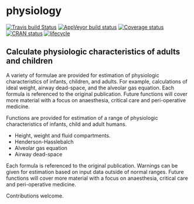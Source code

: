 
<!-- README.md is generated from README.Rmd. Please edit that file, then:
rmarkdown::render("README.Rmd")
-->

# physiology

[![Travis build
Status](https://travis-ci.org/jackwasey/physiology.svg?branch=master)](https://travis-ci.org/jackwasey/physiology)
[![AppVeyor build
status](https://ci.appveyor.com/api/projects/status/github/jackwasey/physiology?branch=master&svg=true)](https://ci.appveyor.com/project/jackwasey/physiology)
[![Coverage
status](https://codecov.io/gh/jackwasey/physiology/branch/master/graph/badge.svg)](https://codecov.io/github/jackwasey/physiology?branch=master)
[![CRAN
status](https://www.r-pkg.org/badges/version/physiology)](https://cran.r-project.org/package=physiology)
[![lifecycle](https://img.shields.io/badge/lifecycle-maturing-blue.svg)](https://www.tidyverse.org/lifecycle/#maturing)

## Calculate physiologic characteristics of adults and children

A variety of formulae are provided for estimation of physiologic
characteristics of infants, children, and adults. For example,
calculations of ideal weight, airway dead-space, and the alveolar gas
equation. Each formula is referenced to the original publication. Future
functions will cover more material with a focus on anaesthesia, critical
care and peri-operative medicine.

Functions are provided for estimation of a range of physiologic
characteristics of infants, child and adult humans.

  - Height, weight and fluid compartments.
  - Henderson-Hasslebalch
  - Alveolar gas equation
  - Airway dead-space

Each formula is referenced to the original publication. Warnings can be
given for estimation based on input data outside of normal ranges.
Future functions will cover more material with a focus on anaesthesia,
critical care and peri-operative medicine.

Contributions welcome.
